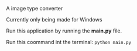 A image type converter

Currently only being made for Windows

Run this application by running the **main.py** file.

Run this coommand int the terminal:
```python main.py```
